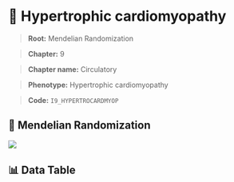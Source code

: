 # 🧪 Hypertrophic cardiomyopathy

> **Root:** Mendelian Randomization

> **Chapter:** 9  

> **Chapter name:** Circulatory

> **Phenotype:** Hypertrophic cardiomyopathy  

> **Code:** `I9_HYPERTROCARDMYOP`

## 🧬 Mendelian Randomization  

<img src="/MR/Figures/Forward/I9_HYPERTROCARDMYOP.png"/>

## 📊 Data Table

<CsvTableMRF src="/MR/Data/Forward/I9_HYPERTROCARDMYOP.csv"/>
